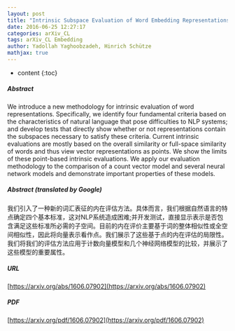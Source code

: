 ```yaml
---
layout: post
title: "Intrinsic Subspace Evaluation of Word Embedding Representations"
date: 2016-06-25 12:27:17
categories: arXiv_CL
tags: arXiv_CL Embedding
author: Yadollah Yaghoobzadeh, Hinrich Schütze
mathjax: true
---
```


* content
{:toc}

##### Abstract
We introduce a new methodology for intrinsic evaluation of word representations. Specifically, we identify four fundamental criteria based on the characteristics of natural language that pose difficulties to NLP systems; and develop tests that directly show whether or not representations contain the subspaces necessary to satisfy these criteria. Current intrinsic evaluations are mostly based on the overall similarity or full-space similarity of words and thus view vector representations as points. We show the limits of these point-based intrinsic evaluations. We apply our evaluation methodology to the comparison of a count vector model and several neural network models and demonstrate important properties of these models.

##### Abstract (translated by Google)
我们引入了一种新的词汇表征的内在评估方法。具体而言，我们根据自然语言的特点确定四个基本标准，这对NLP系统造成困难;并开发测试，直接显示表示是否包含满足这些标准所必需的子空间。目前的内在评价主要基于词的整体相似性或全空间相似性，因此将向量表示看作点。我们展示了这些基于点的内在评估的局限性。我们将我们的评估方法应用于计数向量模型和几个神经网络模型的比较，并展示了这些模型的重要属性。

##### URL
[https://arxiv.org/abs/1606.07902](https://arxiv.org/abs/1606.07902)

##### PDF
[https://arxiv.org/pdf/1606.07902](https://arxiv.org/pdf/1606.07902)

